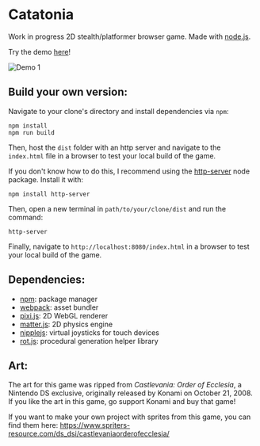 # Catatonia
 
Work in progress 2D stealth/platformer browser game. Made with [node.js](https://nodejs.org/en/).

Try the demo [here](http://www.xabnab.com/cat%20game/debug/index.html)!

![Demo 1](gifs/cat-demo.gif)

## Build your own version:
 Navigate to your clone's directory and install dependencies via `npm`:
 ```
 npm install
 npm run build
 ```
 Then, host the `dist` folder with an http server and navigate to the `index.html` file in a browser to test your local build of the game. 
 
 If you don't know how to do this, I recommend using the [http-server](https://github.com/http-party/http-server) node package. Install it with:
 ```
 npm install http-server
 ```
Then, open a new terminal in `path/to/your/clone/dist` and run the command:
```
http-server
```
Finally, navigate to `http://localhost:8080/index.html` in a browser to test your local build of the game.

## Dependencies:
* [npm](https://www.npmjs.com/get-npm):  package manager
* [webpack](https://webpack.js.org/guides/getting-started/):  asset bundler 
* [pixi.js](https://www.pixijs.com/):  2D WebGL renderer
* [matter.js](https://www.npmjs.com/package/matter-js):  2D physics engine 
* [nipplejs](https://www.npmjs.com/package/nipplejs):  virtual joysticks for touch devices
* [rot.js](https://www.npmjs.com/package/rot-js): procedural generation helper library

## Art:
The art for this game was ripped from *Castlevania: Order of Ecclesia*, a Nintendo DS exclusive, originally released by Konami on October 21, 2008. If you like the art in this game, go support Konami and buy that game! 

If you want to make your own project with sprites from this game, you can find them here:
https://www.spriters-resource.com/ds_dsi/castlevaniaorderofecclesia/
